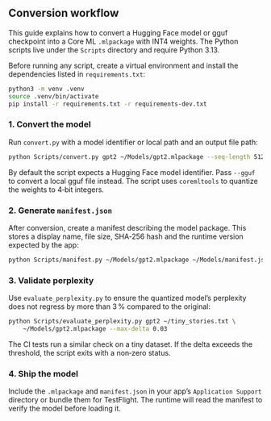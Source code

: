 ## Conversion workflow

This guide explains how to convert a Hugging Face model or gguf checkpoint into a Core ML `.mlpackage` with INT4 weights. The Python scripts live under the `Scripts` directory and require Python 3.13.

Before running any script, create a virtual environment and install the
dependencies listed in `requirements.txt`:

```bash
python3 -m venv .venv
source .venv/bin/activate
pip install -r requirements.txt -r requirements-dev.txt
```

### 1. Convert the model

Run `convert.py` with a model identifier or local path and an output file path:

```bash
python Scripts/convert.py gpt2 ~/Models/gpt2.mlpackage --seq-length 512
```

By default the script expects a Hugging Face model identifier. Pass `--gguf`
to convert a local gguf file instead. The script uses `coremltools` to
quantize the weights to 4‑bit integers.

### 2. Generate `manifest.json`

After conversion, create a manifest describing the model package. This stores a display name, file size, SHA‑256 hash and the runtime version expected by the app:

```bash
python Scripts/manifest.py ~/Models/gpt2.mlpackage ~/Models/manifest.json --runtime-version 1.0 --name GPT2
```

### 3. Validate perplexity

Use `evaluate_perplexity.py` to ensure the quantized model’s perplexity does not regress by more than 3 % compared to the original:

```bash
python Scripts/evaluate_perplexity.py gpt2 ~/tiny_stories.txt \
    ~/Models/gpt2.mlpackage --max-delta 0.03
```

The CI tests run a similar check on a tiny dataset. If the delta exceeds the threshold, the script exits with a non‑zero status.

### 4. Ship the model

Include the `.mlpackage` and `manifest.json` in your app’s `Application Support` directory or bundle them for TestFlight. The runtime will read the manifest to verify the model before loading it.
